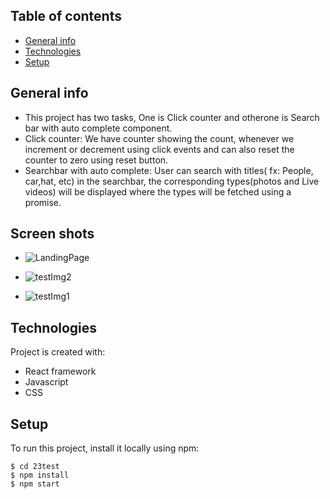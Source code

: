 ## Table of contents
* [General info](#general-info)
* [Technologies](#technologies)
* [Setup](#setup)

## General info
* This project has two tasks, One is Click counter and otherone is Search bar with auto complete component.
* Click counter: We have counter showing the count, whenever we increment or decrement using click events and can also reset the counter to zero using reset button.
* Searchbar with auto complete:  User can search with titles( fx: People, car,hat, etc) in the searchbar, the corresponding types(photos and Live videos) will be 
  displayed where the types will be fetched using a promise.

## Screen shots
* ![LandingPage](https://user-images.githubusercontent.com/66214537/135335888-7bb02740-42be-4ae7-91ee-4d218b7c543b.png)

* ![testImg2](https://user-images.githubusercontent.com/66214537/135335256-ebbdfe0b-fb73-4213-93f7-7e37dd0a675b.png)

* ![testImg1](https://user-images.githubusercontent.com/66214537/135335275-139dc3e3-6968-41a4-8c1d-50ef7c675af3.png)

## Technologies
Project is created with:
* React framework
* Javascript
* CSS
	
## Setup
To run this project, install it locally using npm: 

```
$ cd 23test
$ npm install
$ npm start
